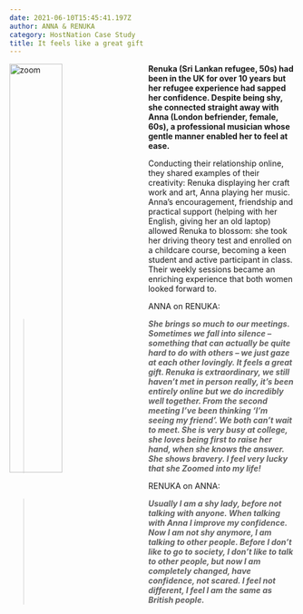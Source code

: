 ```yaml
---
date: 2021-06-10T15:45:41.197Z
author: ANNA & RENUKA
category: HostNation Case Study
title: It feels like a great gift
---
```

<img src="/assets/anna-and-renuka.png" alt="zoom" style="width:43%;padding-right:25px;" ALIGN="left" />**Renuka (Sri Lankan refugee, 50s) had been in the UK for over 10 years but her refugee experience had sapped her confidence. Despite being shy, she connected straight away with Anna (London befriender, female, 60s), a professional musician whose gentle manner enabled her to feel at ease.** 

Conducting their relationship online, they shared examples of their creativity: Renuka displaying her craft work and art, Anna playing her music. Anna’s encouragement, friendship and practical support (helping with her English, giving her an old laptop) allowed Renuka to blossom: she took her driving theory test and enrolled on a childcare course, becoming a keen student and active participant in class. Their weekly sessions became an enriching experience that both women looked forward to. 

ANNA on RENUKA: 

> ***She brings so much to our meetings. Sometimes we fall into silence – something that can actually be quite hard to do with others – we just gaze at each other lovingly. It feels a great gift. Renuka is extraordinary, we still haven’t met in person really, it’s been entirely online but we do incredibly well together. From the second meeting I’ve been thinking ‘I’m seeing my friend’. We both can’t wait to meet. She is very busy at college, she loves being first to raise her hand, when she knows the answer. She shows bravery. I feel very lucky that she Zoomed into my life!***

RENUKA on ANNA: 

> ***Usually I am a shy lady, before not talking with anyone. When talking with Anna I improve my confidence. Now I am not shy anymore, I am talking to other people. Before I don’t like to go to society, I don’t like to talk to other people, but now I am completely changed, have confidence, not scared. I feel not different, I feel I am the same as British people.***